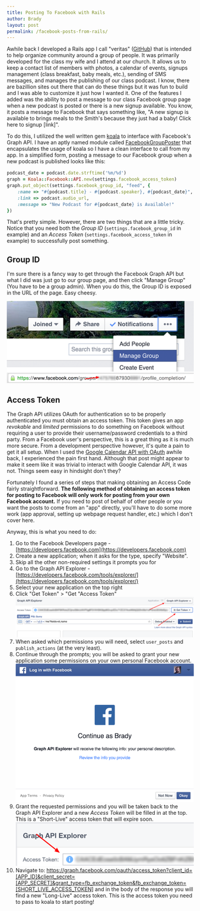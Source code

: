 ```yaml
---
title: Posting To Facebook with Rails
author: Brady
layout: post
permalink: /facebook-posts-from-rails/
---
```


Awhile back I developed a Rails app I call "veritas" ([GitHub](https://github.com/bradymholt/veritas)) that is intended to help organize community around a group of people. It was primarily developed for the class my wife and I attend at our church. It allows us to keep a contact list of members with photos, a calendar of events, signups management (class breakfast, baby meals, etc.), sending of SMS messages, and manages the publishing of our class podcast. I know, there are bazillion sites out there that can do these things but it was fun to build and I was able to customize it just how I wanted it. One of the features I added was the ability to post a message to our class Facebook group page when a new podcast is posted or there is a new signup available. You know, it posts a message to Facebook that says something like, "A new signup is available to brings meals to the Smith's because they just had a baby! Click here to signup [link]".

To do this, I utilized the well written gem [koala](https://github.com/arsduo/koala) to interface with Facebook's Graph API. I have an aptly named module called [FacebookGroupPoster](https://github.com/bradymholt/veritas/blob/bcd394ceaf8546f769e58975ccd7a9e1a20a6327/lib/facebook_group_poster.rb) that encapsulates the usage of koala so I have a clean interface to call from my app. In a simplified form, posting a message to our Facebook group when a new podcast is published looks like this:

```ruby
podcast_date = podcast.date.strftime('%m/%d')
graph = Koala::Facebook::API.new(settings.facebook_access_token)
graph.put_object(settings.facebook_group_id, "feed", {
    :name => "#{podcast.title} - #{podcast.speaker}, #{podcast_date}",
    :link => podcast.audio_url,
    :message => "New Podcast for #{podcast_date} is Available!"
})
```

That's pretty simple. However, there are two things that are a little tricky. Notice that you need both the _Group ID_ (`settings.facebook_group_id` in example) and an _Access Token_ (`settings.facebook_access_token` in example) to successfully post something.

## Group ID

I'm sure there is a fancy way to get through the Facebook Graph API but what I did was just go to our group page, and then click "Manage Group" (You have to be a group admin). When you do this, the Group ID is exposed in the URL of the page. Easy cheesy.

![Group ID](/media/fb_manage_group.png)
![Group ID](/media/fb_group_id_url.png)

## Access Token

The Graph API utilizes OAuth for authentication so to be properly authenticated you must obtain an access token. This token gives an app _revokable_ and _limited_ permissions to do something on Facebook without requiring a user to provide their username/password credentials to a third party. From a Facebook user's perspective, this is a great thing as it is much more secure. From a development perspective however, it's quite a pain to get it all setup. When I used the [Google Calendar API with OAuth](/google-calendar-api-from-ruby/) awhile back, I experienced the pain first hand. Although that post might appear to make it seem like it was trivial to interact with Google Calendar API, it was not. Things seem easy in hindsight don't they?

Fortunately I found a series of steps that making obtaining an Access Code fairly straightforward. **The following method of obtaining an access token for posting to Facebook will only work for posting from your own Facebook account.** If you need to post of behalf of other people or you want the posts to come from an "app" directly, you'll have to do some more work (app approval, setting up webpage request handler, etc.) which I don't cover here.

Anyway, this is what you need to do:

1. Go to the Facebook Developers page - [https://developers.facebook.com](https://developers.facebook.com)
2. Create a new application; when it asks for the type, specify "Website".
3. Skip all the other non-required settings it prompts you for
4. Go to the Graph API Explorer - [https://developers.facebook.com/tools/explorer/](https://developers.facebook.com/tools/explorer/)
5. Select your new application on the top right
6. Click "Get Token" > "Get "Access Token" ![Graph API Explorer](/media/fb_graph_explorer.png)
7. When asked which permissions you will need, select `user_posts` and `publish_actions` (at the very least).
8. Continue through the prompts; you will be asked to grant your new application some permissions on your own personal Facebook account.
   ![Grant Access](/media/fb_grant_access.png)
9. Grant the requested permissions and you will be taken back to the Graph API Explorer and a new _Access Token_ will be filled in at the top. This is a "Short-Live" access token that will expire soon.
   ![Grant Access](/media/fb_access_key.png)
10. Navigate to: https://graph.facebook.com/oauth/access_token?client_id=[APP_ID]&client_secret=[APP_SECRET]&grant_type=fb_exchange_token&fb_exchange_token=[SHORT_LIVE_ACCESS_TOKEN] and in the body of the response you will find a new "Long-Live" access token. This is the access token you need to pass to koala to start posting!
